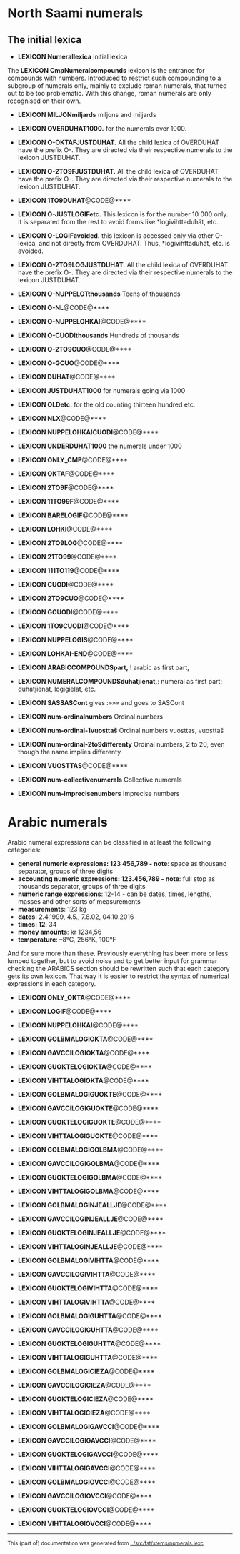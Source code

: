 
# North Saami numerals





## The initial lexica

* **LEXICON Numerallexica**  initial lexica

The **LEXICON CmpNumeralcompounds**  lexicon is the entrance for compounds
with numbers. Introduced to restrict such compounding
to a subgroup of numerals only, mainly to exclude
roman numerals, that turned out to be too problematic.
With this change, roman numerals are only recognised
on their own.




* **LEXICON MILJONmiljards**  miljons and miljards




* **LEXICON OVERDUHAT1000.** for the numerals over 1000.





* **LEXICON O-OKTAFJUSTDUHAT.** All the child lexica of OVERDUHAT have the prefix O-. They are directed via their respective numerals to the lexicon JUSTDUHAT.


* **LEXICON O-2TO9FJUSTDUHAT.** All the child lexica of OVERDUHAT have the prefix O-. They are directed via their respective numerals to the lexicon JUSTDUHAT.

* **LEXICON 1TO9DUHAT**@CODE@****




* **LEXICON O-JUSTLOGIFetc.** This lexicon is for the number 10 000 only. it is separated from the rest to avoid forms like *logivihttaduhát, etc.



* **LEXICON O-LOGIFavoided.** this lexicon is accessed only via other O-lexica, and not directly from OVERDUHAT. Thus, *logivihttaduhát, etc. is avoided.



* **LEXICON O-2TO9LOGJUSTDUHAT.** All the child lexica of OVERDUHAT have the prefix O-. They are directed via their respective numerals to the lexicon JUSTDUHAT.



* **LEXICON O-NUPPELOTthousands**  Teens of thousands

* **LEXICON O-NL**@CODE@****

* **LEXICON O-NUPPELOHKAI**@CODE@****




* **LEXICON O-CUODIthousands** Hundreds of thousands

* **LEXICON O-2TO9CUO**@CODE@****

* **LEXICON O-GCUO**@CODE@****


* **LEXICON DUHAT**@CODE@****



* **LEXICON JUSTDUHAT1000** for numerals going via 1000




* **LEXICON OLDetc.** for the old counting thirteen hundred etc.

* **LEXICON NLX**@CODE@****


* **LEXICON NUPPELOHKAICUODI**@CODE@****




* **LEXICON UNDERDUHAT1000**  the numerals under 1000


* **LEXICON ONLY_CMP**@CODE@****


* **LEXICON OKTAF**@CODE@****


* **LEXICON 2TO9F**@CODE@****


* **LEXICON 11TO99F**@CODE@****



* **LEXICON BARELOGIF**@CODE@****

* **LEXICON LOHKI**@CODE@****


* **LEXICON 2TO9LOG**@CODE@****


* **LEXICON 21TO99**@CODE@****


* **LEXICON 111TO119**@CODE@****


* **LEXICON CUODI**@CODE@****



* **LEXICON 2TO9CUO**@CODE@****

* **LEXICON GCUODI**@CODE@****


* **LEXICON 1TO9CUODI**@CODE@****





* **LEXICON NUPPELOGIS**@CODE@****


* **LEXICON LOHKAI-END**@CODE@****

* **LEXICON ARABICCOMPOUNDSpart,**  ! arabic as first part,


* **LEXICON NUMERALCOMPOUNDSduhatjienat,**: numeral as first part: duhatjienat,
logigielat, etc.

* **LEXICON SASSASCont** gives :»»» and goes to SASCont







* **LEXICON num-ordinalnumbers** Ordinal numbers

* **LEXICON num-ordinal-1vuosttaš** Ordinal numbers vuosttas, vuosttaš

* **LEXICON num-ordinal-2to9differenty** Ordinal numbers, 2 to 20, even though the name implies differenty


* **LEXICON VUOSTTAS**@CODE@****


* **LEXICON num-collectivenumerals** Collective numerals





* **LEXICON num-imprecisenumbers** Imprecise numbers



# Arabic numerals

Arabic numeral expressions can be classified in at least the following categories:
* **general numeric expressions: 123 456,789 - note**:  space as thousand separator, groups of three digits
* **accounting numeric expressions: 123.456,789 - note**:  full stop as thousands separator, groups of three digits
* **numeric range expressions**:  12-14 - can be dates, times, lengths, masses and other sorts of measurements
* **measurements**:  123 kg
* **dates**:  2.4.1999, 4.5., 7.8.02, 04.10.2016
* **times: 12**: 34
* **money amounts**:  kr 1234,56
* **temperature**:  –8°C, 256°K, 100°F

And for sure more than these. Previously everything has been more or less
lumped together, but to avoid noise and to get better input for grammar
checking the ARABICS section should be rewritten such that each category
gets its own lexicon. That way it is easier to restrict the syntax of
numerical expressions in each category.








* **LEXICON ONLY_OKTA**@CODE@****


* **LEXICON LOGIF**@CODE@****


* **LEXICON NUPPELOHKAI**@CODE@****



* **LEXICON GOLBMALOGIOKTA**@CODE@****

* **LEXICON GAVCCILOGIOKTA**@CODE@****


* **LEXICON GUOKTELOGIOKTA**@CODE@****

* **LEXICON VIHTTALOGIOKTA**@CODE@****

* **LEXICON GOLBMALOGIGUOKTE**@CODE@****

* **LEXICON GAVCCILOGIGUOKTE**@CODE@****


* **LEXICON GUOKTELOGIGUOKTE**@CODE@****

* **LEXICON VIHTTALOGIGUOKTE**@CODE@****

* **LEXICON GOLBMALOGIGOLBMA**@CODE@****

* **LEXICON GAVCCILOGIGOLBMA**@CODE@****


* **LEXICON GUOKTELOGIGOLBMA**@CODE@****

* **LEXICON VIHTTALOGIGOLBMA**@CODE@****

* **LEXICON GOLBMALOGINJEALLJE**@CODE@****

* **LEXICON GAVCCILOGINJEALLJE**@CODE@****


* **LEXICON GUOKTELOGINJEALLJE**@CODE@****

* **LEXICON VIHTTALOGINJEALLJE**@CODE@****

* **LEXICON GOLBMALOGIVIHTTA**@CODE@****

* **LEXICON GAVCCILOGIVIHTTA**@CODE@****


* **LEXICON GUOKTELOGIVIHTTA**@CODE@****

* **LEXICON VIHTTALOGIVIHTTA**@CODE@****

* **LEXICON GOLBMALOGIGUHTTA**@CODE@****

* **LEXICON GAVCCILOGIGUHTTA**@CODE@****

* **LEXICON GUOKTELOGIGUHTTA**@CODE@****

* **LEXICON VIHTTALOGIGUHTTA**@CODE@****

* **LEXICON GOLBMALOGICIEZA**@CODE@****

* **LEXICON GAVCCILOGICIEZA**@CODE@****


* **LEXICON GUOKTELOGICIEZA**@CODE@****

* **LEXICON VIHTTALOGICIEZA**@CODE@****

* **LEXICON GOLBMALOGIGAVCCI**@CODE@****

* **LEXICON GAVCCILOGIGAVCCI**@CODE@****


* **LEXICON GUOKTELOGIGAVCCI**@CODE@****

* **LEXICON VIHTTALOGIGAVCCI**@CODE@****

* **LEXICON GOLBMALOGIOVCCI**@CODE@****

* **LEXICON GAVCCILOGIOVCCI**@CODE@****

* **LEXICON GUOKTELOGIOVCCI**@CODE@****

* **LEXICON VIHTTALOGIOVCCI**@CODE@****
* * *
<small>This (part of) documentation was generated from [../src/fst/stems/numerals.lexc](http://github.com/giellalt/lang-sme/blob/main/../src/fst/stems/numerals.lexc)</small>